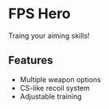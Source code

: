 # FPS Hero

Traing your aiming skills!

## Features

- Multiple weapon options
- CS-like recoil system
- Adjustable training